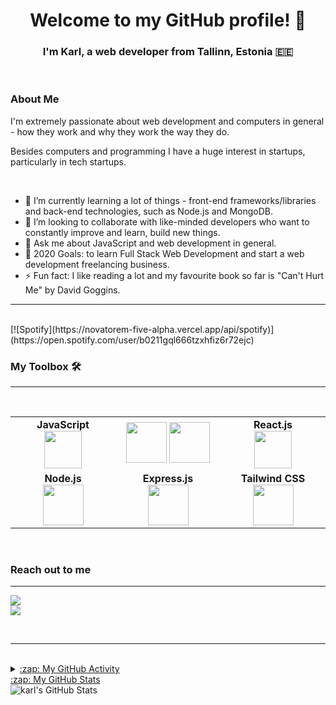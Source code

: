 <h1 align="center"> Welcome to my GitHub profile! 👋 </h1>

<h3 align="center"> I'm Karl, a web developer from Tallinn, Estonia 🇪🇪 </h3>
<br>


### About Me

I'm extremely passionate about web development and computers in general - how they work and why they work the way they do.

Besides computers and programming I have a huge interest in startups, particularly in tech startups.

<br>

- 🌱  I’m currently learning a lot of things - front-end frameworks/libraries and back-end technologies, such as Node.js and MongoDB.
- 👯  I’m looking to collaborate with like-minded developers who want to constantly improve and learn, build new things.
- 💬  Ask me about JavaScript and web development in general.
- 🔭  2020 Goals: to learn Full Stack Web Development and start a web development freelancing business.
- ⚡  Fun fact: I like reading a lot and my favourite book so far is "Can't Hurt Me" by David Goggins.

---

<br>
[![Spotify](https://novatorem-five-alpha.vercel.app/api/spotify)](https://open.spotify.com/user/b0211gql666tzxhfiz6r72ejc)

### My Toolbox 🛠️
---

<br>
<table>
<tbody>
 <tr>
<td align="center" width="20%">
<span><b><center>JavaScript</center></b></span> 
<img height=60px src="https://media.giphy.com/media/ln7z2eWriiQAllfVcn/giphy.gif"> 
</td>

<td align="center" width="20%">
<span><b><center></center></b></span> 
<img height=65px src="https://media.giphy.com/media/XAxylRMCdpbEWUAvr8/giphy.gif"> 
 <img height=65px src="https://media.giphy.com/media/fsEaZldNC8A1PJ3mwp/giphy.gif">
</td>

<td align="center" width="20%">
<span><b><center>React.js</center></b></span> 
<img height=60px src="https://media.giphy.com/media/eNAsjO55tPbgaor7ma/giphy.gif"> 
</td>
</tr>

<tr>
<td align="center" width="20%">
<span><b><center>Node.js</center></b></span> 
<img height=65px src="https://media.giphy.com/media/kdFc8fubgS31b8DsVu/giphy.gif"> 
</td>

<td align="center" width="20%">
<span><b><center>Express.js</center></b></span> 
<img height=65px src="https://upload.wikimedia.org/wikipedia/commons/6/64/Expressjs.png"> 
</td>

<td align="center" width="20%">
<span><b><center>Tailwind CSS</center></b></span> 
<img height=65px src="https://www.markusantonwolf.com/media/pages/blog/tailwind-css/265298487-1596675041/tailwind-css-logo.svg"> 
</td>
</tr>

</tbody>
</table>



<br>

### Reach out to me
---
<p align="left">
<a href="https://twitter.com/jaaskakarl">
<img src="https://img.shields.io/badge/@JAASKAKARL%20-%231DA1F2.svg?&style=for-the-badge&logo=Twitter&logoColor=white"/>
</a>
 <br>
 <a href="https://www.linkedin.com/in/karl-marten-jaaska-0646251b3/">
 	<img src="https://img.shields.io/badge/linkedin%20-%230077B5.svg?&style=for-the-badge&logo=linkedin&logoColor=white"/>
</p>
<br>

---

<br>
 
 <details>
 <summary>:zap: My GitHub Activity</summary>
 <!--START_SECTION:activity-->
 </details
 
 <details>
 <summary>:zap: My GitHub Stats</summary>
 
 <img align="left" src="https://github-readme-stats.jaaska-dev.vercel.app/api?username=jaaska-dev&show_icons=true&hide_border=true" alt="karl's GitHub Stats" />
 
 </details>
 
<!--
**jaaska-dev/jaaska-dev** is a ✨ _special_ ✨ repository because its `README.md` (this file) appears on your GitHub profile.

Here are some ideas to get you started:

- 🔭  I’m currently working on ...
- 🌱  I’m currently learning ...
- 👯 I’m looking to collaborate on ...
- 🤔 I’m looking for help with ...
- 💬 Ask me about ...
- 📫 How to reach me: ...
- 😄 Pronouns: ...
- ⚡ Fun fact: ...
-->


